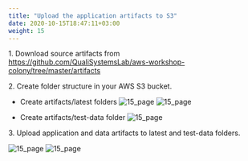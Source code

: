```yaml
---
title: "Upload the application artifacts to S3"
date: 2020-10-15T18:47:11+03:00
weight: 15
---
```

1\. Download source artifacts from https://github.com/QualiSystemsLab/aws-workshop-colony/tree/master/artifacts

2\. Create folder structure in your AWS S3 bucket.

* Create artifacts/latest folders
![15_page](/images/module1/15_page.png)
![15_page](/images/module1/16_page.png)

* Create artifacts/test-data folder
![15_page](/images/module1/17_page.png)

3\. Upload application and data artifacts to latest and test-data folders.

![15_page](/images/module1/19_page.png)
![15_page](/images/module1/20_page.png)
